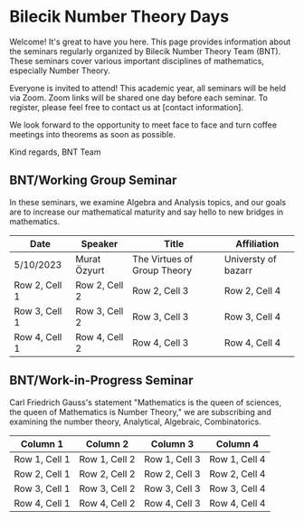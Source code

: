 # **Bilecik Number Theory Days**

Welcome! It's great to have you here. This page provides information about the seminars regularly organized by Bilecik Number Theory Team (BNT). These seminars cover various important disciplines of mathematics, especially Number Theory.

Everyone is invited to attend! This academic year, all seminars will be held via Zoom. Zoom links will be shared one day before each seminar. To register, please feel free to contact us at [contact information].

We look forward to the opportunity to meet face to face and turn coffee meetings into theorems as soon as possible.

Kind regards,
BNT Team

## **BNT/Working Group Seminar**

In these seminars, we examine Algebra and Analysis topics, and our goals are to increase our mathematical maturity and say hello to new bridges in mathematics.

| Date         | Speaker      | Title                      | Affiliation   |
| ------------ | ------------ | ---------------------------| ------------ |
| 5/10/2023    | Murat Özyurt |The Virtues of Group Theory | Universty of bazarr |
| Row 2, Cell 1| Row 2, Cell 2| Row 2, Cell 3| Row 2, Cell 4|
| Row 3, Cell 1| Row 3, Cell 2| Row 3, Cell 3| Row 3, Cell 4|
| Row 4, Cell 1| Row 4, Cell 2| Row 4, Cell 3| Row 4, Cell 4|

## **BNT/Work-in-Progress Seminar**

Carl Friedrich Gauss's statement "Mathematics is the queen of sciences, the queen of Mathematics is Number Theory," we are subscribing and examining the number theory, Analytical, Algebraic, Combinatorics.

| Column 1     | Column 2     | Column 3     | Column 4     |
| ------------ | ------------ | ------------ | ------------ |
| Row 1, Cell 1| Row 1, Cell 2| Row 1, Cell 3| Row 1, Cell 4|
| Row 2, Cell 1| Row 2, Cell 2| Row 2, Cell 3| Row 2, Cell 4|
| Row 3, Cell 1| Row 3, Cell 2| Row 3, Cell 3| Row 3, Cell 4|
| Row 4, Cell 1| Row 4, Cell 2| Row 4, Cell 3| Row 4, Cell 4|
